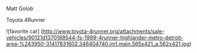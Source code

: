Matt Golob

Toyota 4Runner

![favorite car] (http://www.toyota-4runner.org/attachments/sale-vehicles/90121d1370188544-fs-1999-4runner-highlander-metro-detroit-area-%243950-31417831602.346404740.im1.main.565x421_a.562x421.jpg)